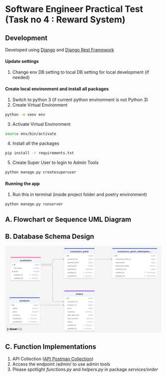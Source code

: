 # Software Engineer Practical Test (Task no 4 : Reward System)

## Development

Developed using [Django](https://www.djangoproject.com/) and [Django Rest Framework](https://www.django-rest-framework.org/tutorial/quickstart/)

#### Update settings
1. Change env DB setting to local DB setting for local development (if needed)

#### Create local environment and install all packages
1. Switch to python 3 (if current python environment is not Python 3)
2. Create Virtual Environment
```bash
python -m venv env
```
3. Activate Virtual Environment
```bash
source env/bin/activate
```
4. Install all the packages
```bash
pip install -r requirements.txt
```
5. Create Super User to login to Admin Tools
```bash
python manage.py createsuperuser
```

#### Running the app
1. Run this in terminal (inside project folder and poetry environment)
```bash
python manage.py runserver
```

## A. Flowchart or Sequence UML Diagram

## B. Database Schema Design
![](staticfiles/image/drawSQL-image-export-2024-09-06.png)

## C. Function Implementations
1. API Collection ([API Postman Collection](https://crimson-space-125620.postman.co/workspace/Weplus-API-V2~72086e72-41f9-4b34-8597-b05928da28e1/collection/20436005-17f0ed28-c7c5-43d4-b5a6-eadd0aa92213?action=share&creator=20436005&active-environment=20436005-03ed6fef-08a1-4581-a45e-616241a82dd9))
2. Access the endpoint /admin/ to use admin tools
3. Please spotlight *functions.py* and *helpers.py* in package _services/order_
